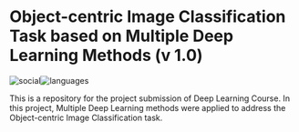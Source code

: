 # Object-centric Image Classification Task based on Multiple Deep Learning Methods (v 1.0)

![social](https://img.shields.io/github/followers/PxpOnCa?style=social)![languages](https://img.shields.io/github/languages/count/handyPan/DeepLearning-ObjectCentricImageClassification)


This is a repository for the project submission of Deep Learning Course. In this project, Multiple Deep Learning methods were applied to address the Object-centric Image Classification task. 






